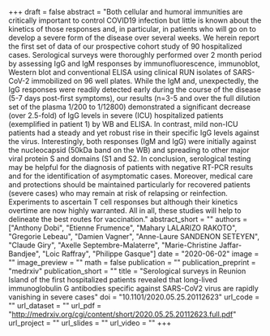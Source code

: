 +++
draft = false
abstract = "Both cellular and humoral immunities are critically important to control COVID19 infection but little is known about the kinetics of those responses and, in particular, in patients who will go on to develop a severe form of the disease over several weeks. We herein report the first set of data of our prospective cohort study of 90 hospitalized cases. Serological surveys were thoroughly performed over 2 month period by assessing IgG and IgM responses by immunofluorescence, immunoblot, Western blot and conventional ELISA using clinical RUN isolates of SARS-CoV-2 immobilized on 96 well plates. While the IgM and, unexpectedly, the IgG responses were readily detected early during the course of the disease (5-7 days post-first symptoms), our results (n=3-5 and over the full dilution set of the plasma 1/200 to 1/12800) demonstrated a significant decrease (over 2.5-fold) of IgG levels in severe (ICU) hospitalized patients (exemplified in patient 1) by WB and ELISA. In contrast, mild non-ICU patients had a steady and yet robust rise in their specific IgG levels against the virus. Interestingly, both responses (IgM and IgG) were initially against the nucleocapsid (50kDa band on the WB) and spreading to other major viral protein S and domains (S1 and S2. In conclusion, serological testing may be helpful for the diagnosis of patients with negative RT-PCR results and for the identification of asymptomatic cases. Moreover, medical care and protections should be maintained particularly for recovered patients (severe cases) who may remain at risk of relapsing or reinfection. Experiments to ascertain T cell responses but although their kinetics overtime are now highly warranted. All in all, these studies will help to delineate the best routes for vaccination."
abstract_short = ""
authors = ["Anthony Dobi", "Etienne Frumence", "Mahary LALARIZO RAKOTO", "Gregorie Lebeau", "Damien Vagner", "Anne-Laure SANDENON SETEYEN", "Claude Giry", "Axelle Septembre-Malaterre", "Marie-Christine Jaffar-Bandjee", "Loic Raffray", "Philippe Gasque"]
date = "2020-06-02"
image = ""
image_preview = ""
math = false
publication = ""
publication_preprint = "medrxiv"
publication_short = ""
title = "Serological surveys in Reunion Island of the first hospitalized patients revealed that long-lived immunoglobulin G antibodies specific against SARS-CoV2 virus are rapidly vanishing in severe cases"
doi = "10.1101/2020.05.25.20112623"
url_code = ""
url_dataset = ""
url_pdf = "http://medrxiv.org/cgi/content/short/2020.05.25.20112623.full.pdf"
url_project = ""
url_slides = ""
url_video = ""
+++